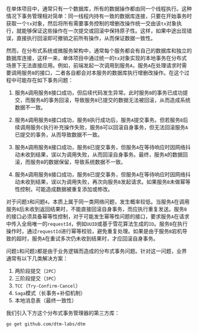 在单体项目中，通常只有一个数据库，所有的数据操作都由同一个线程执行。这种情况下事务管理相对简单：同一线程内持有一致的数据库连接，只要在开始事务时获取一个`tx`对象，然后将所有需要事务控制的增删改操作统一交由该`tx`对象执行，就能够保证这些操作在一次提交或回滚中保持原子性。这样，如果中途出现错误，直接执行回滚即可撤销之前所有操作，从而保证数据一致性。

然而，在分布式系统或微服务架构中，通常每个服务都会有自己的数据库和独立的数据库连接，这样一来，单体项目中通过统一的`tx`对象实现的本地事务在分布式场景下无法直接应用。例如，前端发起一次调用到服务`A`，服务`A`在处理请求时需要调用服务`B`的接口，二者各自都会对本服务的数据库执行增删改操作。在这个过程中可能存在如下事务问题：

1. 服务`A`调用服务`B`接口成功，但后续代码发生异常。此时服务`B`的事务已成功提交，而服务`A`的事务回滚，导致服务`B`已提交的数据无法被回滚，从而造成系统数据不一致。

2. 服务`A`调用服务`B`接口成功，服务`B`执行成功后，服务`A`提交事务。但若服务`B`后续调用服务`C`执行补充操作失败，服务`B`可以回滚自身事务，但无法回滚服务`A`已提交的事务，从而导致数据不一致。
3. 服务`A`调用服务`B`接口成功，服务`B`已提交事务，但服务`A`在等待响应时因网络抖动未收到结果，误以为调用失败，从而回滚自身事务。最终，服务`A`的数据回滚，而服务`B`的数据保留，导致系统数据不一致。
4. 服务`A`调用服务`B`接口成功，服务`B`已提交事务，但服务`A`在等待响应时因网络抖动未收到结果，误以为调用失败，再次向服务`B`发起请求。如果服务`B`未做幂等性控制，可能造成数据被重复添加或修改。

对于问题`3`和问题`4`，本质上属于同一类网络问题，发生概率较低。当服务`A`在调用服务`B`后未收到返回结果时，不能直接回滚自身事务，而应执行重复发送。服务`B`的接口必须具备幂等性控制，对于可能发生幂等性问题的接口，要求服务`A`在请求中传入全局唯一的`requestId`，例如`UUID`或基于雪花算法生成的`ID`。服务`B`在执行操作时，通过`requestId`进行幂等校验，避免重复处理。如果是由于服务`B`宕机导致的超时，服务`A`在重试多次仍未收到结果时，才应回滚自身事务。

问题`1`和问题`2`都是由于业务逻辑而造成的分布式事务问题。针对这一问题，业界通常有以下几类解决方案：

1. 两阶段提交（`2PC`）
2. 三阶段提交（`3PC`）
3. `TCC`（`Try-Confirm-Cancel`）
4. `Saga`模式（长事务+补偿机制）
5. 本地消息表（最终一致性）

我们引入下方这个分布式事务管理器的第三方库：

```sh
go get github.com/dtm-labs/dtm
```
